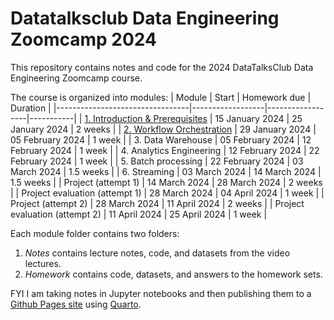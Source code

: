 # Datatalksclub Data Engineering Zoomcamp 2024
This repository contains notes and code for the 2024 DataTalksClub Data Engineering Zoomcamp course.

The course is organized into modules:
| Module                          | Start            | Homework due     | Duration  |
|---------------------------------|------------------|------------------|-----------|
| [1. Introduction & Prerequisites](./module_1/) |  15 January 2024 |  25 January 2024 | 2 weeks   |
| [2. Workflow Orchestration](./module_2/)       |  29 January 2024 | 05 February 2024 | 1 week    |
| 3. Data Warehouse               | 05 February 2024 | 12 February 2024 | 1 week    |
| 4. Analytics Engineering        | 12 February 2024 | 22 February 2024 | 1 week    |
| 5. Batch processing             | 22 February 2024 |    03 March 2024 | 1.5 weeks |
| 6. Streaming                    |    03 March 2024 |    14 March 2024 | 1.5 weeks |
| Project (attempt 1)             |    14 March 2024 |    28 March 2024 | 2 weeks   |
| Project evaluation (attempt 1)  |    28 March 2024 |    04 April 2024 | 1 week    |
| Project (attempt 2)             |    28 March 2024 |    11 April 2024 | 2 weeks   |
| Project evaluation (attempt 2)  |    11 April 2024 |    25 April 2024 | 1 week    |

Each module folder contains two folders:
1. *Notes* contains lecture notes, code, and datasets from the video lectures.
2. *Homework* contains code, datasets, and answers to the homework sets.

FYI I am taking notes in Jupyter notebooks and then publishing them to a [Github Pages site](https://michael-mauldin.github.io/data-engineering-zoomcamp-2024/) using [Quarto](https://quarto.org).
